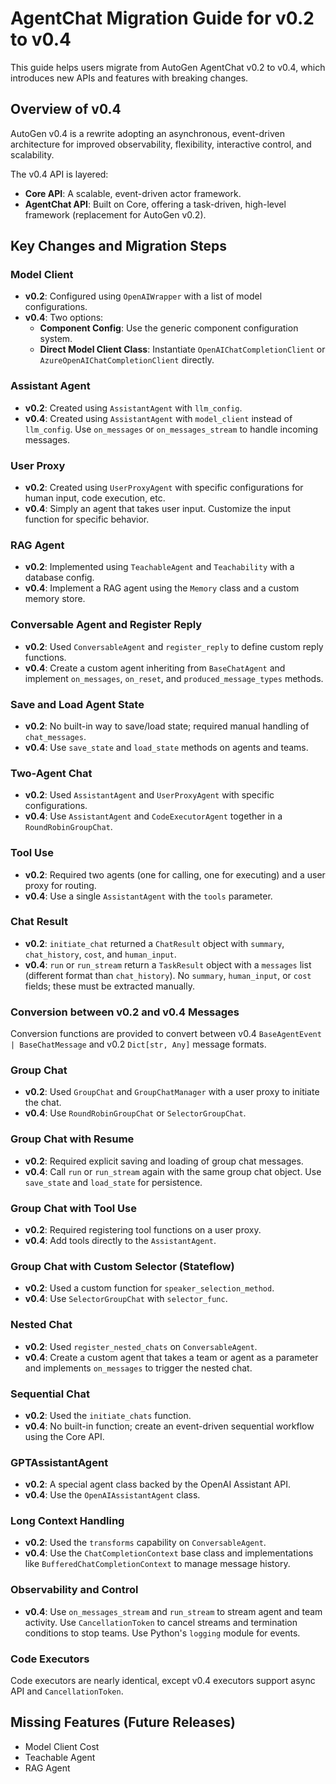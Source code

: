 # AgentChat Migration Guide for v0.2 to v0.4

This guide helps users migrate from AutoGen AgentChat v0.2 to v0.4, which introduces new APIs and features with breaking changes.

## Overview of v0.4

AutoGen v0.4 is a rewrite adopting an asynchronous, event-driven architecture for improved observability, flexibility, interactive control, and scalability.

The v0.4 API is layered:

*   **Core API**: A scalable, event-driven actor framework.
*   **AgentChat API**: Built on Core, offering a task-driven, high-level framework (replacement for AutoGen v0.2).

## Key Changes and Migration Steps

### Model Client

*   **v0.2**: Configured using `OpenAIWrapper` with a list of model configurations.
*   **v0.4**: Two options:
    *   **Component Config**: Use the generic component configuration system.
    *   **Direct Model Client Class**: Instantiate `OpenAIChatCompletionClient` or `AzureOpenAIChatCompletionClient` directly.

### Assistant Agent

*   **v0.2**: Created using `AssistantAgent` with `llm_config`.
*   **v0.4**: Created using `AssistantAgent` with `model_client` instead of `llm_config`. Use `on_messages` or `on_messages_stream` to handle incoming messages.

### User Proxy

*   **v0.2**: Created using `UserProxyAgent` with specific configurations for human input, code execution, etc.
*   **v0.4**: Simply an agent that takes user input. Customize the input function for specific behavior.

### RAG Agent

*   **v0.2**: Implemented using `TeachableAgent` and `Teachability` with a database config.
*   **v0.4**: Implement a RAG agent using the `Memory` class and a custom memory store.

### Conversable Agent and Register Reply

*   **v0.2**: Used `ConversableAgent` and `register_reply` to define custom reply functions.
*   **v0.4**: Create a custom agent inheriting from `BaseChatAgent` and implement `on_messages`, `on_reset`, and `produced_message_types` methods.

### Save and Load Agent State

*   **v0.2**: No built-in way to save/load state; required manual handling of `chat_messages`.
*   **v0.4**: Use `save_state` and `load_state` methods on agents and teams.

### Two-Agent Chat

*   **v0.2**: Used `AssistantAgent` and `UserProxyAgent` with specific configurations.
*   **v0.4**: Use `AssistantAgent` and `CodeExecutorAgent` together in a `RoundRobinGroupChat`.

### Tool Use

*   **v0.2**: Required two agents (one for calling, one for executing) and a user proxy for routing.
*   **v0.4**: Use a single `AssistantAgent` with the `tools` parameter.

### Chat Result

*   **v0.2**: `initiate_chat` returned a `ChatResult` object with `summary`, `chat_history`, `cost`, and `human_input`.
*   **v0.4**: `run` or `run_stream` return a `TaskResult` object with a `messages` list (different format than `chat_history`). No `summary`, `human_input`, or `cost` fields; these must be extracted manually.

### Conversion between v0.2 and v0.4 Messages

Conversion functions are provided to convert between v0.4 `BaseAgentEvent | BaseChatMessage` and v0.2 `Dict[str, Any]` message formats.

### Group Chat

*   **v0.2**: Used `GroupChat` and `GroupChatManager` with a user proxy to initiate the chat.
*   **v0.4**: Use `RoundRobinGroupChat` or `SelectorGroupChat`.

### Group Chat with Resume

*   **v0.2**: Required explicit saving and loading of group chat messages.
*   **v0.4**: Call `run` or `run_stream` again with the same group chat object. Use `save_state` and `load_state` for persistence.

### Group Chat with Tool Use

*   **v0.2**: Required registering tool functions on a user proxy.
*   **v0.4**: Add tools directly to the `AssistantAgent`.

### Group Chat with Custom Selector (Stateflow)

*   **v0.2**: Used a custom function for `speaker_selection_method`.
*   **v0.4**: Use `SelectorGroupChat` with `selector_func`.

### Nested Chat

*   **v0.2**: Used `register_nested_chats` on `ConversableAgent`.
*   **v0.4**: Create a custom agent that takes a team or agent as a parameter and implements `on_messages` to trigger the nested chat.

### Sequential Chat

*   **v0.2**: Used the `initiate_chats` function.
*   **v0.4**: No built-in function; create an event-driven sequential workflow using the Core API.

### GPTAssistantAgent

*   **v0.2**: A special agent class backed by the OpenAI Assistant API.
*   **v0.4**: Use the `OpenAIAssistantAgent` class.

### Long Context Handling

*   **v0.2**: Used the `transforms` capability on `ConversableAgent`.
*   **v0.4**: Use the `ChatCompletionContext` base class and implementations like `BufferedChatCompletionContext` to manage message history.

### Observability and Control

*   **v0.4**: Use `on_messages_stream` and `run_stream` to stream agent and team activity. Use `CancellationToken` to cancel streams and termination conditions to stop teams. Use Python's `logging` module for events.

### Code Executors

Code executors are nearly identical, except v0.4 executors support async API and `CancellationToken`.

## Missing Features (Future Releases)

*   Model Client Cost
*   Teachable Agent
*   RAG Agent
